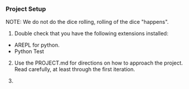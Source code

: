 ### Project Setup

NOTE: We do not do the dice rolling, rolling of the dice "happens".

1. Double check that you have the following extensions installed:
- AREPL for python.
- Python Test

2. Use the PROJECT.md for directions on how to approach the project. Read carefully, at least through the first iteration.

3. 
